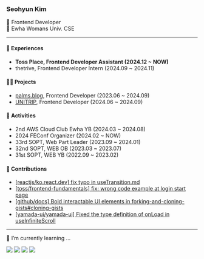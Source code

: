 <!--![header](https://capsule-render.vercel.app/api?type=waving&color=gradient&customColorList=15&height=170&section=header&text=&fontColor=black&fontSize=30&fontAlignY=30&desc=.&descAlignY=48)-->


 
### Seohyun Kim
🖤 Frontend Developer<br/>
🖤 Ewha Womans Univ. CSE<br/>

---
#### 🚀 Experiences

- <strong> Toss Place, Frontend Developer Assistant (2024.12 ~ NOW)</strong>
- thetrive, Frontend Developer Intern (2024.09 ~ 2024.11)

#### 👩‍💻 Projects
- <a href="https://official.palms.blog">palms.blog</a>, Frontend Developer (2023.06 ~ 2024.09)
- <a href="https://github.com/TEAM-UNITRIP/UNITRIP-FrontEnd">UNITRIP</a>, Frontend Developer  (2024.06 ~ 2024.09)

#### 👾 Activities
- 2nd AWS Cloud Club Ewha YB (2024.03 ~ 2024.08)
- 2024 FEConf Organizer (2024.02 ~  NOW)
- 33rd SOPT, Web Part Leader (2023.09 ~ 2024.01)
- 32nd SOPT, WEB OB (2023.03 ~ 2023.07)
- 31st SOPT, WEB YB (2022.09 ~ 2023.02)

#### 💫 Contributions</h3>
<ul>
<li><a href="https://github.com/reactjs/ko.react.dev/pull/1192">[reactjs/ko.react.dev] fix typo in useTransition.md</a></li>
<li><a href="https://github.com/toss/frontend-fundamentals/pull/26">[toss/frontend-fundamentals] fix: wrong code example at login start page</a></li>
<li><a href="https://github.com/github/docs/pull/33247">[github/docs] Bold interactable UI elements in forking-and-cloning-gists#cloning-gists</a></li>
<li><a href="https://github.com/yamada-ui/yamada-ui/pull/1711">[yamada-ui/yamada-ui] Fixed the type definition of onLoad in useInfiniteScroll</a></li>
</ul>

---
🌱 I’m currently learning ...

<!--img align="right" src="https://github-readme-stats.vercel.app/api/top-langs/?username=seobbang&layout=compact"/!--> 
<p align="left">
  <img src="https://img.shields.io/badge/React-61DAFB?style=flat-square&logo=React&logoColor=white">
  <img src="https://img.shields.io/badge/Next.js-000000?style=flat-square&logo=Next.js&logoColor=white"/>
  <img src="https://img.shields.io/badge/JavaScript-F7DF1E?style=flat-square&logo=JavaScript&logoColor=white">
  <img src="https://img.shields.io/badge/TypeScript-3178C6?style=flat-square&logo=TypeScript&logoColor=white"><br/>
</p>
<!-- - 🌱 I’m currently learning ...

**Others**
<p align="left">
  <img src="https://img.shields.io/badge/Python-3776AB?style=flat-square&logo=Python&logoColor=white">
  <img src="https://img.shields.io/badge/C-A8B9CC?style=flat-square&logo=C&logoColor=white">  
  <img src="https://img.shields.io/badge/Java-007396?style=flat-square&logo=Java&logoColor=white"/>
 <img src="https://img.shields.io/badge/MySQL-4479A1?style=flat-square&logo=MySQL&logoColor=white"/>
</p> -->

<!--
---
<h3>📝 Blog</h3>
<p aling="left">
🌴 <a href="https://seohyun.palms.blog"><strong>palms.blog</strong></a> (now!)
</p>
<p align="left">
<a href="https://velog.io/@seobbang"><img src="https://img.shields.io/badge/velog-11B48A?style=flat-square&logo=Vimeo&logoColor=white&link=https://velog.io/@seobbang" /></a></p>!-->

<!-- ![Anurag's GitHub stats](https://github-readme-stats.vercel.app/api?username=seobbang&show_icons=true&theme=swift) -->


<!-- <h3 align="left">🌈 Follow Me 🌈</h3>
<p align="left">
  <a href="https://velog.io/@seobbang"><img src="https://img.shields.io/badge/velog-11B48A?style=flat-square&logo=Vimeo&logoColor=white&link=https://velog.io/@seobbang"/>&nbsp
</p> -->

<!--
**seobbang/seobbang** is a ✨ _special_ ✨ repository because its `README.md` (this file) appears on your GitHub profile.

Here are some ideas to get you started:



- 🔭 I’m currently working on ...
- 👯 I’m looking to collaborate on ...
- 🤔 I’m looking for help with ...
- 💬 Ask me about ...
- 📫 How to reach me: ...
- 😄 Pronouns: ...
- ⚡ Fun fact: ...
-->
